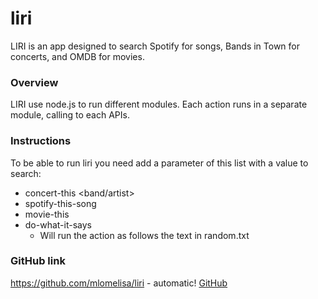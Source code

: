 # liri
LIRI is an app designed to search Spotify for songs, Bands in Town for concerts, and OMDB for movies.

### Overview
LIRI use node.js to run different modules. Each action runs in a separate module, calling to each APIs.

### Instructions

To be able to run liri you need add a parameter of this list with a value to search:

* concert-this <band/artist>
* spotify-this-song <song>
* movie-this <movie>
* do-what-it-says
  - Will run the action as follows the text in random.txt

### GitHub link
https://github.com/mlomelisa/liri - automatic!
[GitHub](https://github.com/mlomelisa/liri)
